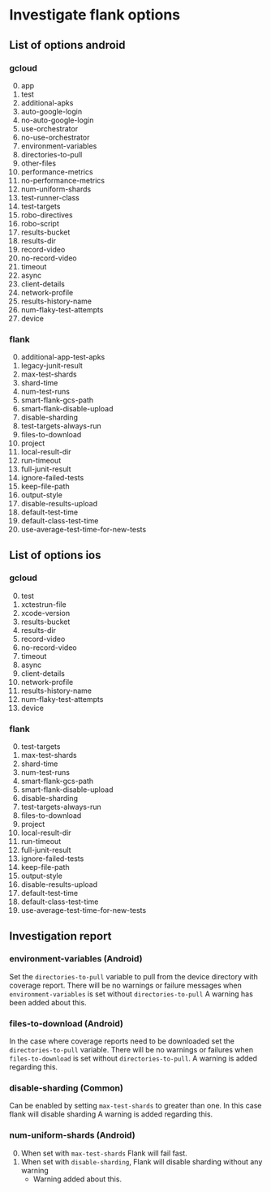 # Investigate flank options

## List of options android

### gcloud

0. app
0. test
0. additional-apks
0. auto-google-login
0. no-auto-google-login
0. use-orchestrator
0. no-use-orchestrator
0. environment-variables
0. directories-to-pull
0. other-files
0. performance-metrics
0. no-performance-metrics
0. num-uniform-shards
0. test-runner-class
0. test-targets
0. robo-directives
0. robo-script
0. results-bucket
0. results-dir
0. record-video
0. no-record-video
0. timeout
0. async
0. client-details
0. network-profile
0. results-history-name
0. num-flaky-test-attempts
0. device

### flank

0. additional-app-test-apks
0. legacy-junit-result
0. max-test-shards
0. shard-time
0. num-test-runs
0. smart-flank-gcs-path
0. smart-flank-disable-upload
0. disable-sharding
0. test-targets-always-run
0. files-to-download
0. project
0. local-result-dir
0. run-timeout
0. full-junit-result
0. ignore-failed-tests
0. keep-file-path
0. output-style
0. disable-results-upload
0. default-test-time
0. default-class-test-time
0. use-average-test-time-for-new-tests

## List of options ios

### gcloud

0. test
0. xctestrun-file
0. xcode-version
0. results-bucket
0. results-dir
0. record-video
0. no-record-video
0. timeout
0. async
0. client-details
0. network-profile
0. results-history-name
0. num-flaky-test-attempts
0. device

### flank

0. test-targets
0. max-test-shards
0. shard-time
0. num-test-runs
0. smart-flank-gcs-path
0. smart-flank-disable-upload
0. disable-sharding
0. test-targets-always-run
0. files-to-download
0. project
0. local-result-dir
0. run-timeout
0. full-junit-result
0. ignore-failed-tests
0. keep-file-path
0. output-style
0. disable-results-upload
0. default-test-time
0. default-class-test-time
0. use-average-test-time-for-new-tests

## Investigation report

### environment-variables (Android)

Set the ```directories-to-pull``` variable to pull from the device directory with coverage report.
There will be no warnings or failure messages when ```environment-variables``` is set without ```directories-to-pull```
A warning has been added about this.

### files-to-download (Android)

In the case where coverage reports need to be downloaded set the ```directories-to-pull``` variable.
There will be no warnings or failures when ```files-to-download``` is set without ```directories-to-pull```.
A warning is added regarding this.

### disable-sharding (Common)

Can be enabled by setting ```max-test-shards``` to greater than one. In this case flank will disable sharding
A warning is added regarding this.

### num-uniform-shards (Android)

0. When set with ```max-test-shards``` Flank will fail fast.
0. When set with ```disable-sharding```, Flank will disable sharding without any warning
   - Warning added about this.
